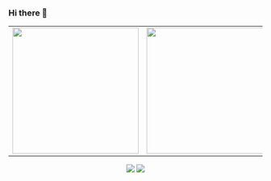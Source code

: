 ### Hi there 👋

<!--
**mangipudiprashanth7/mangipudiprashanth7** is a ✨ _special_ ✨ repository because its `README.md` (this file) appears on your GitHub profile.

Here are some ideas to get you started:

- 🔭 I’m currently working on ...
- 🌱 I’m currently learning ...
- 👯 I’m looking to collaborate on ...
- 🤔 I’m looking for help with ...
- 💬 Ask me about ...
- 📫 How to reach me: ...
- 😄 Pronouns: ...
- ⚡ Fun fact: ...
<img src="https://hitcounter.pythonanywhere.com/count/tag.svg?url=https%3A%2F%2Fgithub.com%2Fmangipudiprashanth7" alt="Hits">
 <img src="https://media.giphy.com/media/11vhCpFcD3um7m/giphy.gif" width='300'>
 
 <img src="https://raw.githubusercontent.com/mangipudiprashanth7/mangipudiprashanth7/master/tenor.gif" width='300'>
src="https://media.giphy.com/media/p4NLw3I4U0idi/giphy.gif"
-->
<div align='center'>
 <table border='0'>
  <tr>
   <td><img src="https://media.giphy.com/media/p4NLw3I4U0idi/giphy.gif" width='250'></td>
    <td><img src="https://raw.githubusercontent.com/mangipudiprashanth7/mangipudiprashanth7/master/tenor.gif" width='250'></td>
  </tr>
 </table>
</div>

<p align = "center">
  <img src = "https://github-readme-stats.vercel.app/api?username=mangipudiprashanth7&show_icons=true&hide_border=true">
  <img src = "https://github-readme-stats.vercel.app/api/top-langs/?username=mangipudiprashanth7&hide_langs_below=12&hide_border=true">
</p>

